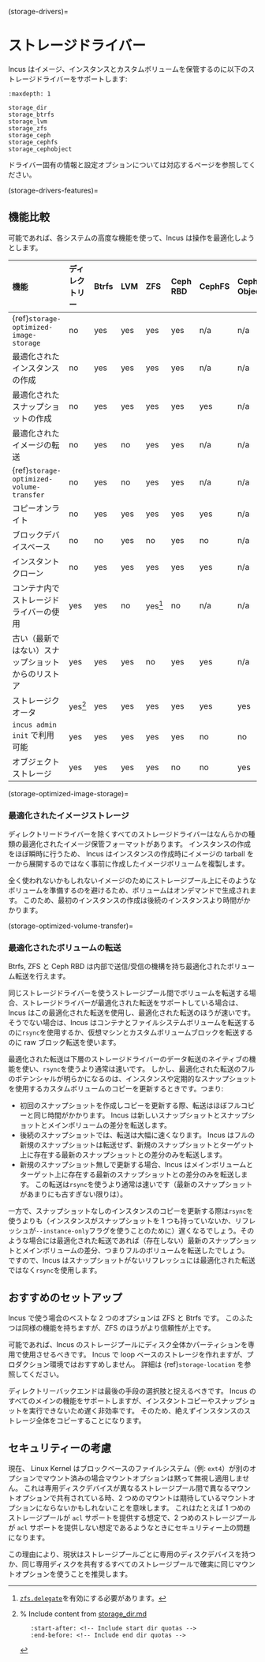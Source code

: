 (storage-drivers)=
# ストレージドライバー

Incus はイメージ、インスタンスとカスタムボリュームを保管するのに以下のストレージドライバーをサポートします:

```{toctree}
:maxdepth: 1

storage_dir
storage_btrfs
storage_lvm
storage_zfs
storage_ceph
storage_cephfs
storage_cephobject
```


ドライバー固有の情報と設定オプションについては対応するページを参照してください。

(storage-drivers-features)=
## 機能比較

可能であれば、各システムの高度な機能を使って、Incus は操作を最適化しようとします。

機能                                               | ディレクトリー | Btrfs | LVM  | ZFS     | Ceph RBD | CephFS | Ceph Object
:---                                               | :---           | :---  | :--- | :---    | :---     | :---   | :---
{ref}`storage-optimized-image-storage`             | no             | yes   | yes  | yes     | yes      | n/a    | n/a
最適化されたインスタンスの作成                     | no             | yes   | yes  | yes     | yes      | n/a    | n/a
最適化されたスナップショットの作成                 | no             | yes   | yes  | yes     | yes      | yes    | n/a
最適化されたイメージの転送                         | no             | yes   | no   | yes     | yes      | n/a    | n/a
{ref}`storage-optimized-volume-transfer`           | no             | yes   | no   | yes     | yes      | n/a    | n/a
コピーオンライト                                   | no             | yes   | yes  | yes     | yes      | yes    | n/a
ブロックデバイスベース                             | no             | no    | yes  | no      | yes      | no     | n/a
インスタントクローン                               | no             | yes   | yes  | yes     | yes      | yes    | n/a
コンテナ内でストレージドライバーの使用             | yes            | yes   | no   | yes[^1] | no       | n/a    | n/a
古い（最新ではない）スナップショットからのリストア | yes            | yes   | yes  | no      | yes      | yes    | n/a
ストレージクオータ                                 | yes[^2]        | yes   | yes  | yes     | yes      | yes    | yes
`incus admin init` で利用可能                      | yes            | yes   | yes  | yes     | yes      | no     | no
オブジェクトストレージ                             | yes            | yes   | yes  | yes     | no       | no     | yes

[^1]: [`zfs.delegate`](storage-zfs-vol-config)を有効にする必要があります。
[^2]: % Include content from [storage_dir.md](storage_dir.md)

      ```{include} storage_dir.md
         :start-after: <!-- Include start dir quotas -->
         :end-before: <!-- Include end dir quotas -->
      ```

(storage-optimized-image-storage)=
### 最適化されたイメージストレージ

ディレクトリードライバーを除くすべてのストレージドライバーはなんらかの種類の最適化されたイメージ保管フォーマットがあります。
インスタンスの作成をほぼ瞬時に行うため、 Incus はインスタンスの作成時にイメージの tarball を一から展開するのではなく事前に作成したイメージボリュームを複製します。

全く使われないかもしれないイメージのためにストレージプール上にそのようなボリュームを準備するのを避けるため、ボリュームはオンデマンドで生成されます。
このため、最初のインスタンスの作成は後続のインスタンスより時間がかかります。

(storage-optimized-volume-transfer)=
### 最適化されたボリュームの転送

Btrfs, ZFS と Ceph RBD は内部で送信/受信の機構を持ち最適化されたボリューム転送を行えます。

同じストレージドライバーを使うストレージプール間でボリュームを転送する場合、ストレージドライバーが最適化された転送をサポートしている場合は、Incus はこの最適化された転送を使用し、最適化された転送のほうが速いです。
そうでない場合は、Incus はコンテナとファイルシステムボリュームを転送するのに`rsync`を使用するか、仮想マシンとカスタムボリュームブロックを転送するのに raw ブロック転送を使います。

最適化された転送は下層のストレージドライバーのデータ転送のネイティブの機能を使い、`rsync`を使うより通常は速いです。
しかし、最適化された転送のフルのポテンシャルが明らかになるのは、インスタンスや定期的なスナップショットを使用するカスタムボリュームのコピーを更新するときです。つまり:

- 初回のスナップショットを作成しコピーを更新する際、転送はほぼフルコピーと同じ時間がかかります。
  Incus は新しいスナップショットとスナップショットとメインボリュームの差分を転送します。
- 後続のスナップショットでは、転送は大幅に速くなります。
  Incus はフルの新規のスナップショットは転送せず、新規のスナップショットとターゲット上に存在する最新のスナップショットとの差分のみを転送します。
- 新規のスナップショット無しで更新する場合、Incus はメインボリュームとターゲット上に存在する最新のスナップショットとの差分のみを転送します。
  この転送は`rsync`を使うより通常は速いです（最新のスナップショットがあまりにも古すぎない限りは）。

一方で、スナップショットなしのインスタンスのコピーを更新する際は`rsync`を使うよりも（インスタンスがスナップショットを 1 つも持っていないか、リフレッシュが`--instance-only`フラグを使うことのために）遅くなるでしょう。そのような場合には最適化された転送であれば（存在しない）最新のスナップショットとメインボリュームの差分、つまりフルのボリュームを転送したでしょう。
ですので、Incus はスナップショットがないリフレッシュには最適化された転送ではなく`rsync`を使用します。

## おすすめのセットアップ

Incus で使う場合のベストな 2 つのオプションは ZFS と Btrfs です。
このふたつは同様の機能を持ちますが、ZFS のほうがより信頼性が上です。

可能であれば、Incus のストレージプールにディスク全体かパーティションを専用で使用させるべきです。
Incus で loop ベースのストレージを作れますが、プロダクション環境ではおすすめしません。
詳細は {ref}`storage-location` を参照してください。

ディレクトリーバックエンドは最後の手段の選択肢と捉えるべきです。
Incus のすべてのメインの機能をサポートしますが、インスタントコピーやスナップショットを実行できないため遅く非効率です。
そのため、絶えずインスタンスのストレージ全体をコピーすることになります。

## セキュリティーの考慮

現在、 Linux Kernel はブロックベースのファイルシステム（例: `ext4`）が別のオプションでマウント済みの場合マウントオプションは黙って無視し適用しません。
これは専用ディスクデバイスが異なるストレージプール間で異なるマウントオプションで共有されている時、2 つめのマウントは期待しているマウントオプションにならないかもしれないことを意味します。
これはたとえば 1 つめのストレージプールが `acl` サポートを提供する想定で、2 つめのストレージプールが `acl` サポートを提供しない想定であるようなときにセキュリティー上の問題になります。

この理由により、現状はストレージプールごとに専用のディスクデバイスを持つか、同じ専用ディスクを共有するすべてのストレージプールで確実に同じマウントオプションを使うことを推奨します。
